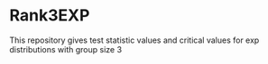 # Rank3EXP
 This repository gives test statistic values and critical values for exp distributions with group size 3
